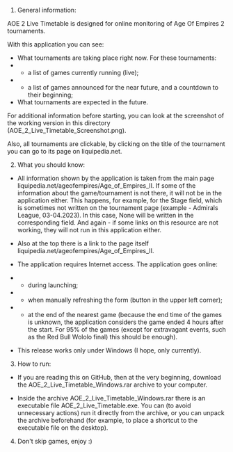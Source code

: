 1. General information:

AOE 2 Live Timetable is designed for online monitoring of Age Of Empires 2 tournaments.

With this application you can see:
- What tournaments are taking place right now. For these tournaments:
- - a list of games currently running (live);
- - a list of games announced for the near future, and a countdown to their beginning;
- What tournaments are expected in the future.

For additional information before starting, you can look at the screenshot of the working version in this directory (AOE_2_Live_Timetable_Screenshot.png).

Also, all tournaments are clickable, by clicking on the title of the tournament you can go to its page on liquipedia.net.

2. What you should know:

- All information shown by the application is taken from the main page
liquipedia.net/ageofempires/Age_of_Empires_II. If some of the information about the game/tournament is not there, it will not be in the application either. This happens, for example, for the Stage field, which is sometimes not written on the tournament page (example - Admirals League, 03-04.2023). In this case, None will be written in the corresponding field. And again - if some links on this resource are not working, they will not run in this application either.

- Also at the top there is a link to the page itself liquipedia.net/ageofempires/Age_of_Empires_II.

- The application requires Internet access. The application goes online:
- - during launching;
- - when manually refreshing the form (button in the upper left corner);
- - at the end of the nearest game (because the end time of the games is unknown, the application considers the game ended 4 hours after the start. For 95% of the games (except for extravagant events, such as the Red Bull Wololo final) this should be enough).

- This release works only under Windows (I hope, only currently).

3. How to run:

- If you are reading this on GitHub, then at the very beginning, download the AOE_2_Live_Timetable_Windows.rar archive to your computer.

- Inside the archive AOE_2_Live_Timetable_Windows.rar there is an executable file AOE_2_Live_Timetable.exe. You can (to avoid unnecessary actions) run it directly from the archive, or you can unpack the archive beforehand (for example, to place a shortcut to the executable file on the desktop).

4. Don't skip games, enjoy :)